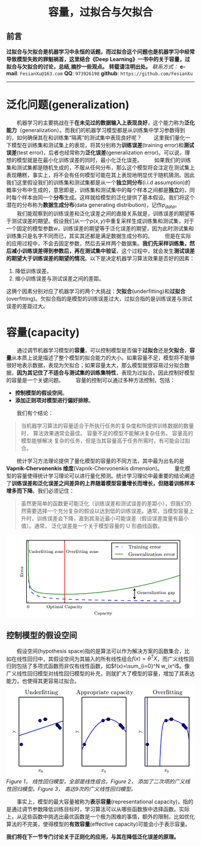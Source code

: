 <h1 align = "center">容量，过拟合与欠拟合</h1>

## 前言
**过拟合与欠拟合是机器学习中永恒的话题，而过拟合这个问题也是机器学习中经常导致模型失败的罪魁祸首，这里结合《Deep Learning》一书中的关于容量，过拟合与欠拟合的讨论，总结,摘抄一些观点。**
**转载请注明出处。**
*联系方式：*
**e-mail**: `FesianXu@163.com`
**QQ**: `973926198`
**github**: `https://github.com/FesianXu`


----

# 泛化问题(generalization)
　　机器学习的主要挑战在于**在未见过的数据输入上表现良好**，这个能力称为**泛化能力**（generalization）。而我们的机器学习模型都是从训练集中学习参数得到的，如何确保其在和训练集“隔离”的测试集中表现良好呢？
　　这里我们量化一下模型在训练集和测试集上的表现，将其分别称为**训练误差**(training error)和**测试误差**(test error)，后者也经常称为**泛化误差**(generalization error)。可以说，理想的模型就是在最小化训练误差的同时，最小化泛化误差。
　　如果我们的训练集和测试集都是随机生成的，不服从任何分布，那么这个模型将会注定在测试集上表现糟糕，事实上，将不会有任何模型可能在其上表现地明显优于随机猜测。因此我们这里假设我们的训练集和测试集都是从一个**独立同分布**(i.i.d assumption)的概率分布中生成的，意思即是，训练集和测试集中的每个样本之间都是**独立**的，同时每个样本由同一个**分布**生成。这样就给模型的泛化提供了基本假设。我们将这个潜在的分布称为**数据生成分布**(data generating distribution)，记作$p_{data}$。
　　我们能观察到的训练误差和泛化误差之间的直接关系就是，训练误差的期望等于测试误差的期望。假设我们从一个$p(x, y)$中重复采样生成训练集和测试集，对于一个固定的模型参数$w$，训练误差的期望等于泛化误差的期望，因为此时测试集和训练集只是名字不同而已，其实其还都是满足数据生成分布的。
　　但是在实际的应用过程中，不会去固定参数，然后去采样两个数据集。**我们先采样训练集，然后减小训练误差得到参数后，再在测试集中验证**，这个过程中，就会发生**测试误差的期望大于训练误差的期望的情况**。以下是决定机器学习算法效果是否好的因素：
1. 降低训练误差。
2. 缩小训练误差与测试误差之间的差距。

这俩个因素分别对应了机器学习的两个大挑战：**欠拟合**(underfitting)和**过拟合**(overfitting)。欠拟合指的是模型的训练误差过大，过拟合指的是训练误差与测试误差的差距过大。

# 容量(capacity)
　　通过调节机器学习模型的**容量**，可以控制模型是否偏于**过拟合**还是**欠拟合**，**容量**从本质上说是描述了整个模型的拟合能力的大小。如果容量不足，模型将不能够很好地表示数据，表现为欠拟合；如果容量太大，那么模型就很容易过分拟合数据，**因为其记住了不适合与测试集的训练集特性**，表现为过拟合。因此控制好模型的容量是一个关键问题。
　　容量的控制可以通过多种方法控制，包括：
* **控制模型的假设空间**。
* **添加正则项对模型进行偏好排除**。

　　我们有个结论：
> 当机器学习算法的容量适合于所执行任务的复杂度和所提供训练数据的数量时，
  算法效果通常会最佳。 容量不足的模型不能解决复杂任务。 容量高的模型能够解决
  复杂的任务，但是当其容量高于任务所需时，有可能会过拟合。
  
　　统计学习方法理论提供了量化模型的容量的不同方法，其中最为出名的是**Vapnik-Chervonenkis 维度**(Vapnik-Chervonenkis dimension)。
　　量化模型的容量使得统计学习理论可以进行量化预测。统计学习理论中最重要的结论阐述了**训练误差和泛化误差之间差异的上界随着模型容量增长而增长，但随着训练样本增多而下降**。我们必须记住：

> 虽然更简单的函数更可能泛化（训练误差和测试误差的差距小），但我们仍然需要选择一个充分复杂的假设以达到低的训练误差。通常，当模型容量上升时，训练误差会下降，直到其渐近最小可能误差（假设误差度量有最小值）。通常， 泛化误差是一个关于模型容量的 U 形曲线函数。

![error_capacity][error_capacity]


## 控制模型的假设空间
　　假设空间(hypothesis space)指的是算法可以作为解决方案的函数集合，比如在线性回归中，其假设空间为其输入的所有线性组合$f(x)=\theta^TX$，而广义线性回归则包括了多项式函数而非仅有线性函数，如$f(x)=\sum_{i=0}^N w_ix^i$。像广义线性回归模型对线性回归模型的补充，则就扩大了模型的容量，增加了其表达能力，也使得其更容易过拟合。
![fitting_status][fitting_status]
*Figure 1， 线性回归模型，全部是线性组合。Figure 2， 添加了二次项的广义线性回归模型。Figure 3， 高达9次的广义线性回归模型。*

　　事实上，模型的最大容量被称为**表示容量**(representational capacity)，指的是通过调节参数降低训练目标时，学习算法可以从哪些函数族中选择函数。实际上，从这些函数中挑选出最优函数是一个极为困难的事情，额外的限制，比如优化算法的不完美，使得模型的**有效容量**(effective capacity)可能会小于表示容量。

**我们将在下一节专门讨论关于正则化的应用，与其在降低泛化误差的原理。**




[fitting_status]: ./imgs/fitting_status.png
[error_capacity]: ./imgs/error_capacity.png










